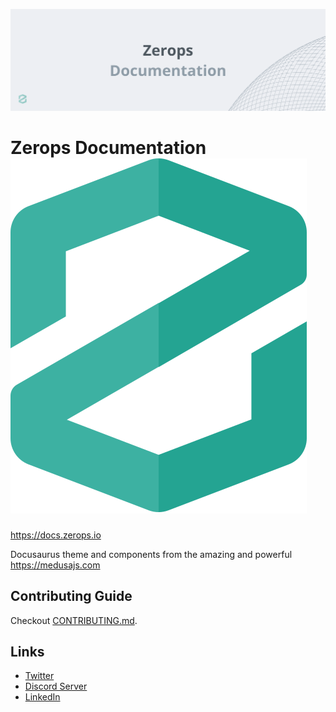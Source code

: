 ![Docs](https://github.com/zeropsio/recipe-shared-assets/blob/main/covers/svg/cover-docs.svg)

# Zerops Documentation ![zerops-logo](https://github.com/zeropsio/recipe-shared-assets/blob/main/logos/zerops-green.svg)
https://docs.zerops.io

Docusaurus theme and components from the amazing and powerful https://medusajs.com

## Contributing Guide

Checkout [CONTRIBUTING.md](https://github.com/zeropsio/docs/blob/main/CONTRIBUTING.md).


## Links

- [Twitter](https://x.com/zeropsio)
- [Discord Server](https://discord.gg/xxzmJSDKPT)
- [LinkedIn](https://www.linkedin.com/company/zerops)
